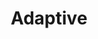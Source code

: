 ---
layout: default
layout_grid: true
title: Adaptive
keywords: adaptive
description: Create, Develop, Build & Distribute Apps As-A-Service. 
class: fa fa-industry
class_value:
project_slug: npm-adaptiveme-nibble
project_type: DevTools
project_tech: NodeJS
project_quality:
project_release_extra:      <a href="https://www.npmjs.com/package/npm-adaptiveme-nibble"><img src="http://i.4dp.me/npm/v/npm-adaptiveme-nibble.svg"></a>
project_version_extra:
project_devdependencies:    <a href="https://david-dm.org/AdaptiveMe/npm-adaptiveme-nibble#info=devDependencies"><img src="http://i.4dp.me/david/dev/AdaptiveMe/npm-adaptiveme-nibble.svg?label=deps"></a>
project_dependencies:       <a href="https://david-dm.org/AdaptiveMe/npm-adaptiveme-nibble"><img src="http://i.4dp.me/david/AdaptiveMe/npm-adaptiveme-nibble.svg?label=deps"></a>
sitemap:
priority: 1.0
lastmod: 2015-10-27T11:07:00+01:00
---